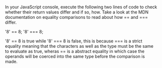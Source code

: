 In your JavaScript console, execute the following two lines of code to check whether their return values differ and if so, how. Take a look at the MDN documentation on equality comparisons to read about how == and === differ.

'8' == 8;
'8' === 8;

'8' == 8 is true while '8' === 8 is false, this is because === is a strict equality meaning that the characters as well as the type must be the same to evaluate as true, wheras == is a abstract equality in which case the operands will be coerced into the same type before the comparison is made.